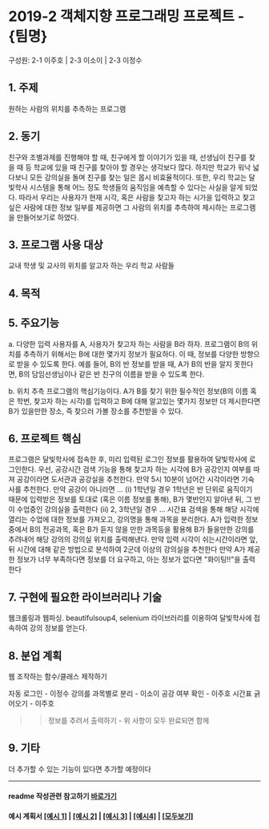 # 2019-2 객체지향 프로그래밍 프로젝트 - **{팀명}**
구성원: 2-1 이주호 | 2-3 이소이 | 2-3 이정수 

## 1. 주제
원하는 사람의 위치를 추측하는 프로그램

## 2. 동기
친구와 조별과제를 진행해야 할 때, 친구에게 할 이야기가 있을 때, 선생님이 친구를 찾을 때 등 학교에 있을 때 친구를 찾아야 할 경우는 생각보다 많다.
하지만 학교가 워낙 넓다보니 모든 강의실을 돌며 친구를 찾는 일은 몹시 비효율적이다. 또한, 우리 학교는 달빛학사 시스템을 통해 어느 정도 학생들의 움직임을 예측할 수 있다는 사실을 알게 되었다.
따라서 우리는 사용자가 현재 시각, 혹은 사람을 찾고자 하는 시가을 입력하고 찾고 싶은 사람에 대한 
정보 일부를 제공하면 그 사람의 위치를 추측하여 제시하는 프로그램을 만들어보기로 하였다.

## 3. 프로그램 사용 대상
교내 학생 및 교사의 위치를 알고자 하는 우리 학교 사람들

## 4. 목적


## 5. 주요기능
  a. 다양한 입력
  사용자를 A, 사용자가 찾고자 하는 사람을 B라 하자.
  프로그램이 B의 위치를 추측하기 위해서는 B에 대한 몇가지 정보가 필요하다.
  이 때, 정보를 다양한 방향으로 받을 수 있도록 한다.
  예를 들어, B의 반 정보를 받을 때, A가 B의 반을 알지 못한다면, B의 담임선생님이나 같은 반 친구의 이름을 받을 수 있도록 한다.
  
  b. 위치 추측
  프로그램의 핵심기능이다. 
  A가 B를 찾기 위한 필수적인 정보(B의 이름 혹은 학번, 찾고자 하는 시각)를 입력하고
  B에 대해 알고있는 몇가지 정보만 더 제시한다면 B가 있을만한 장소, 즉 찾으러 가볼 장소를 추천받을 수 있다.
  
## 6. 프로젝트 핵심
프로그램은 달빛학사에 접속한 후, 미리 입력된 로그인 정보를 활용하여 달빛학사에 로그인한다.
우선, 공강시간 검색 기능을 통해 찾고자 하는 시각에 B가 공강인지 여부를 따져 공강이라면 도서관과 공강실을 추천한다.
만약 5시 10분이 넘어간 시각이라면 기숙사를 추천한다.
만약 공강이 아니라면 ...
(i) 1학년일 경우
1학년은 반 단위로 움직이기 때문에 입력받은 정보를 토대로 (혹은 이름 정보를 통해), B가 몇반인지 알아낸 뒤, 그 반이 수업중인 강의실을 출력한다 
(ii) 2, 3학년일 경우 ...
시간표 검색을 통해 해당 시각에 열리는 수업에 대한 정보를 가져오고, 강의명을 통해 과목을 분리한다.
A가 입력한 정보 중에서 B의 전공과목, 혹은 B가 듣지 않을 만한 과목등을 활용해 B가 들을만한 강의를 추려내어 해당 강의의 강의실 위치를 출력해낸다. 
만약 입력 시각이 쉬는시간이라면 앞, 뒤 시간에 대해 같은 방법으로 분석하여 2군데 이상의 강의실을 추천한다
만약 A가 제공한 정보가 너무 부족하다면 정보를 더 요구하고, 아는 정보가 없다면 "화이팅!!"을 출력한다

## 7. 구현에 필요한 라이브러리나 기술
웹크롤링과 웹파싱. beautifulsoup4, selenium 라이브러리를 이용하여 달빛학사에 접속하여 강의 정보를 얻는다.

## 8. **분업 계획**
웹 조작하는 함수/클래스 제작하기

자동 로그인 - 이정수
강의를 과목별로 분리 - 이소이
공강 여부 확인 - 이주호
시간표 긁어오기 - 이주호

>> 정보를 추려서 출력하기 - 위 사항이 모두 완료되면 함께

## 9. 기타
더 추가할 수 있는 기능이 있다면 추가할 예정이다

<hr>

#### readme 작성관련 참고하기 [바로가기](https://heropy.blog/2017/09/30/markdown/)

#### 예시 계획서 [[예시 1]](https://docs.google.com/document/d/1hcuGhTtmiTUxuBtr3O6ffrSMahKNhEj33woE02V-84U/edit?usp=sharing) | [[예시 2]](https://docs.google.com/document/d/1FmxTZvmrroOW4uZ34Xfyyk9ejrQNx6gtsB6k7zOvHYE/edit?usp=sharing) | [[예시 3]](https://github.com/goldmango328/2018-OOP-Python-Light) | [[예시4]](https://github.com/ssy05468/2018-OOP-Python-lightbulb) | [[모두보기]](https://github.com/kadragon/oop_project_ex/network/members)
